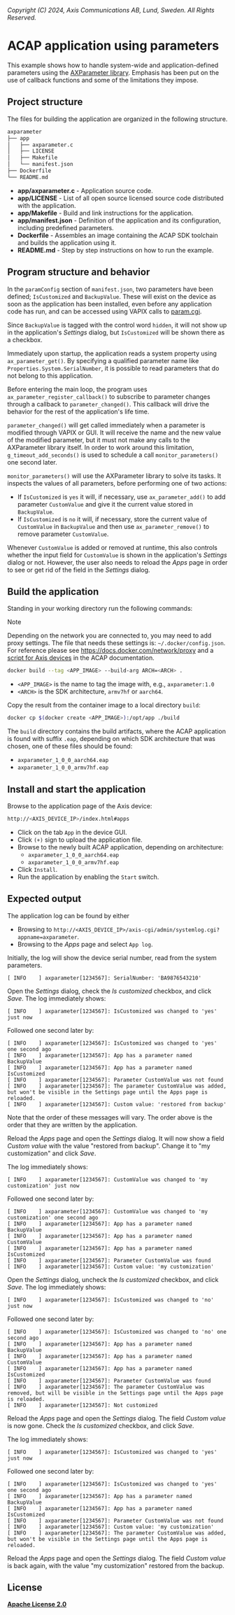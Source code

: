 *Copyright (C) 2024, Axis Communications AB, Lund, Sweden. All Rights Reserved.*

# ACAP application using parameters

This example shows how to handle system-wide and application-defined parameters using the
[AXParameter library](https://axiscommunications.github.io/acap-documentation/docs/api/native-sdk-api.html#parameter-api).
Emphasis has been put on the use of callback functions and some of the limitations they impose.

## Project structure

The files for building the application are organized in the following structure.

```sh
axparameter
├── app
│   ├── axparameter.c
│   ├── LICENSE
│   ├── Makefile
│   └── manifest.json
├── Dockerfile
└── README.md
```

- **app/axparameter.c** - Application source code.
- **app/LICENSE** - List of all open source licensed source code distributed with the application.
- **app/Makefile** - Build and link instructions for the application.
- **app/manifest.json** - Definition of the application and its configuration, including predefined parameters.
- **Dockerfile** - Assembles an image containing the ACAP SDK toolchain and builds the application using it.
- **README.md** - Step by step instructions on how to run the example.

## Program structure and behavior

In the `paramConfig` section of `manifest.json`, two parameters have been defined;
`IsCustomized` and `BackupValue`.
These will exist on the device as soon as the application has been installed,
even before any application code has run,
and can be accessed using VAPIX calls to
[param.cgi](https://www.axis.com/vapix-library/subjects/t10175981/section/t10036014/display).

Since `BackupValue` is tagged with the control word `hidden`,
it will not show up in the application's *Settings* dialog,
but `IsCustomized` will be shown there as a checkbox.

Immediately upon startup, the application reads a system property using `ax_parameter_get()`.
By specifying a qualified parameter name like `Properties.System.SerialNumber`,
it is possible to read parameters that do not belong to this application.

Before entering the main loop, the program uses `ax_parameter_register_callback()` to subscribe to
parameter changes through a callback to `parameter_changed()`.
This callback will drive the behavior for the rest of the application's life time.

`parameter_changed()` will get called immediately when a parameter is modified through VAPIX or GUI.
It will receive the name and the new value of the modified parameter,
but it must not make any calls to the AXParameter library itself.
In order to work around this limitation, `g_timeout_add_seconds()` is used to schedule a call
`monitor_parameters()` one second later.

`monitor_parameters()` will use the AXParameter library to solve its tasks.
It inspects the values of all parameters, before performing one of two actions:

- If `IsCustomized` is `yes` it will, if necessary, use `ax_parameter_add()` to add parameter
  `CustomValue` and give it the current value stored in `BackupValue`.
- If `IsCustomized` is `no` it will, if necessary, store the current value of `CustomValue` in
  `BackupValue` and then use `ax_parameter_remove()` to remove parameter `CustomValue`.

Whenever `CustomValue` is added or removed at runtime, this also controls whether the input field
for `CustomValue` is shown in the application's *Settings* dialog or not.
However, the user also needs to reload the *Apps* page in order to see or get rid of the field in the
*Settings* dialog.

## Build the application

Standing in your working directory run the following commands:

> [!NOTE]
>
> Depending on the network you are connected to, you may need to add proxy settings.
> The file that needs these settings is: `~/.docker/config.json`. For reference please see
> https://docs.docker.com/network/proxy and a
> [script for Axis devices](https://axiscommunications.github.io/acap-documentation/docs/develop/build-install-run.html#configure-network-proxy-settings)
> in the ACAP documentation.

```sh
docker build --tag <APP_IMAGE> --build-arg ARCH=<ARCH> .
```

- `<APP_IMAGE>` is the name to tag the image with, e.g., `axparameter:1.0`
- `<ARCH>` is the SDK architecture, `armv7hf` or `aarch64`.

Copy the result from the container image to a local directory `build`:

```sh
docker cp $(docker create <APP_IMAGE>):/opt/app ./build
```

The `build` directory contains the build artifacts, where the ACAP application
is found with suffix `.eap`, depending on which SDK architecture that was
chosen, one of these files should be found:

- `axparameter_1_0_0_aarch64.eap`
- `axparameter_1_0_0_armv7hf.eap`

## Install and start the application

Browse to the application page of the Axis device:

```sh
http://<AXIS_DEVICE_IP>/index.html#apps
```

- Click on the tab `App` in the device GUI.
- Click `(+)` sign to upload the application file.
- Browse to the newly built ACAP application, depending on architecture:
  - `axparameter_1_0_0_aarch64.eap`
  - `axparameter_1_0_0_armv7hf.eap`
- Click `Install`.
- Run the application by enabling the `Start` switch.

## Expected output

The application log can be found by either

- Browsing to `http://<AXIS_DEVICE_IP>/axis-cgi/admin/systemlog.cgi?appname=axparameter`.
- Browsing to the *Apps* page and select `App log`.

Initially, the log will show the device serial number, read from the system parameters.

```text
[ INFO    ] axparameter[1234567]: SerialNumber: 'BA9876543210'
```

Open the *Settings* dialog, check the *Is customized* checkbox, and click *Save*.
The log immediately shows:

```text
[ INFO    ] axparameter[1234567]: IsCustomized was changed to 'yes' just now
```

Followed one second later by:

```text
[ INFO    ] axparameter[1234567]: IsCustomized was changed to 'yes' one second ago
[ INFO    ] axparameter[1234567]: App has a parameter named BackupValue
[ INFO    ] axparameter[1234567]: App has a parameter named IsCustomized
[ INFO    ] axparameter[1234567]: Parameter CustomValue was not found
[ INFO    ] axparameter[1234567]: The parameter CustomValue was added, but won't be visible in the Settings page until the Apps page is reloaded.
[ INFO    ] axparameter[1234567]: Custom value: 'restored from backup'
```

Note that the order of these messages will vary.
The order above is the order that they are written by the application.

Reload the *Apps* page and open the *Settings* dialog.
It will now show a field *Custom value* with the value "restored from backup".
Change it to "my customization" and click *Save*.

The log immediately shows:

```text
[ INFO    ] axparameter[1234567]: CustomValue was changed to 'my customization' just now
```

Followed one second later by:

```text
[ INFO    ] axparameter[1234567]: CustomValue was changed to 'my customization' one second ago
[ INFO    ] axparameter[1234567]: App has a parameter named BackupValue
[ INFO    ] axparameter[1234567]: App has a parameter named CustomValue
[ INFO    ] axparameter[1234567]: App has a parameter named IsCustomized
[ INFO    ] axparameter[1234567]: Parameter CustomValue was found
[ INFO    ] axparameter[1234567]: Custom value: 'my customization'
```

Open the *Settings* dialog, uncheck the *Is customized* checkbox, and click *Save*.
The log immediately shows:

```text
[ INFO    ] axparameter[1234567]: IsCustomized was changed to 'no' just now
```

Followed one second later by:

```text
[ INFO    ] axparameter[1234567]: IsCustomized was changed to 'no' one second ago
[ INFO    ] axparameter[1234567]: App has a parameter named BackupValue
[ INFO    ] axparameter[1234567]: App has a parameter named CustomValue
[ INFO    ] axparameter[1234567]: App has a parameter named IsCustomized
[ INFO    ] axparameter[1234567]: Parameter CustomValue was found
[ INFO    ] axparameter[1234567]: The parameter CustomValue was removed, but will be visible in the Settings page until the Apps page is reloaded.
[ INFO    ] axparameter[1234567]: Not customized
```

Reload the *Apps* page and open the *Settings* dialog.
The field *Custom value* is now gone.
Check the *Is customized* checkbox, and click *Save*.

The log immediately shows:

```text
[ INFO    ] axparameter[1234567]: IsCustomized was changed to 'yes' just now
```

Followed one second later by:

```text
[ INFO    ] axparameter[1234567]: IsCustomized was changed to 'yes' one second ago
[ INFO    ] axparameter[1234567]: App has a parameter named BackupValue
[ INFO    ] axparameter[1234567]: App has a parameter named IsCustomized
[ INFO    ] axparameter[1234567]: Parameter CustomValue was not found
[ INFO    ] axparameter[1234567]: Custom value: 'my customization'
[ INFO    ] axparameter[1234567]: The parameter CustomValue was added, but won't be visible in the Settings page until the Apps page is reloaded.
```

Reload the *Apps* page and open the *Settings* dialog.
The field *Custom value* is back again, with the value "my customization" restored from the backup.

## License

**[Apache License 2.0](../LICENSE)**
